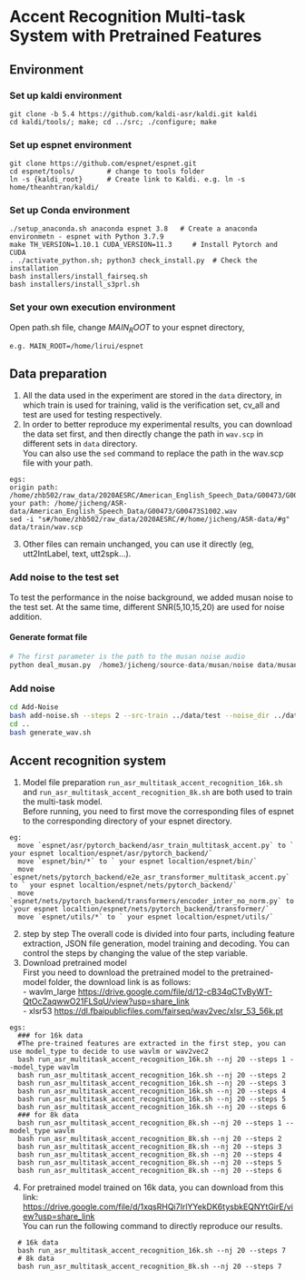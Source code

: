 # Accent Recognition Multi-task System with Pretrained Features
## Environment
### Set up kaldi environment
```
git clone -b 5.4 https://github.com/kaldi-asr/kaldi.git kaldi
cd kaldi/tools/; make; cd ../src; ./configure; make
```
### Set up espnet environment
```
git clone https://github.com/espnet/espnet.git
cd espnet/tools/        # change to tools folder
ln -s {kaldi_root}      # Create link to Kaldi. e.g. ln -s home/theanhtran/kaldi/
```
### Set up Conda environment
```
./setup_anaconda.sh anaconda espnet 3.8   # Create a anaconda environmetn - espnet with Python 3.7.9
make TH_VERSION=1.10.1 CUDA_VERSION=11.3     # Install Pytorch and CUDA
. ./activate_python.sh; python3 check_install.py  # Check the installation
bash installers/install_fairseq.sh
bash installers/install_s3prl.sh
```
### Set your own execution environment
Open path.sh file, change $MAIN_ROOT$ to your espnet directory, 
```
e.g. MAIN_ROOT=/home/lirui/espnet
```
## Data preparation
  1. All the data used in the experiment are stored in the `data` directory, in which train is used for training, valid is the verification set, 
    cv_all and test are used for testing respectively.
  2. In order to better reproduce my experimental results, you can download the data set first, and then directly change the path in `wav.scp` in different sets in `data` directory. <br>
  You can also use the `sed` command to replace the path in the wav.scp file with your path.
```
egs: 
origin path: /home/zhb502/raw_data/2020AESRC/American_English_Speech_Data/G00473/G00473S1002.wav
your path: /home/jicheng/ASR-data/American_English_Speech_Data/G00473/G00473S1002.wav
sed -i "s#/home/zhb502/raw_data/2020AESRC/#/home/jicheng/ASR-data/#g" data/train/wav.scp
```
3. Other files can remain unchanged, you can use it directly (eg, utt2IntLabel, text, utt2spk...).

### Add noise to the test set 
To test the performance in the noise background, we added musan noise to the test set.
At the same time, different SNR(5,10,15,20) are used for noise addition. <br>
#### Generate format file
```python
# The first parameter is the path to the musan noise audio
python deal_musan.py  /home3/jicheng/source-data/musan/noise data/musan_noise
```
### Add noise
```sh
cd Add-Noise
bash add-noise.sh --steps 2 --src-train ../data/test --noise_dir ../data/musan_noise
cd ..
bash generate_wav.sh
```

## Accent recognition system
  1. Model file preparation
    `run_asr_multitask_accent_recognition_16k.sh` and `run_asr_multitask_accent_recognition_8k.sh` are both used to train the multi-task model.<br>
    Before running, you need to first move the corresponding files of espnet to the corresponding directory of your espnet directory. 
```
eg: 
  move `espnet/asr/pytorch_backend/asr_train_multitask_accent.py` to ` your espnet localtion/espnet/asr/pytorch_backend/` 
  move `espnet/bin/*` to ` your espnet localtion/espnet/bin/` 
  move `espnet/nets/pytorch_backend/e2e_asr_transformer_multitask_accent.py` to ` your espnet localtion/espnet/nets/pytorch_backend/` 
  move `espnet/nets/pytorch_backend/transformers/encoder_inter_no_norm.py` to `your espnet localtion/espnet/nets/pytorch_backend/transformer/`
  move `espnet/utils/*` to ` your espnet localtion/espnet/utils/` 
```
  2. step by step
    The overall code is divided into four parts, including feature extraction, JSON file generation, model training and decoding. You can control the steps by changing the value of the step variable.<br>
  3. Download pretrained model<br>
    First you need to download the pretrained model to the pretrained-model folder, the download link is as follows:<br>
    - wavlm_large
        https://drive.google.com/file/d/12-cB34qCTvByWT-QtOcZaqwwO21FLSqU/view?usp=share_link<br>
    - xlsr53 
        https://dl.fbaipublicfiles.com/fairseq/wav2vec/xlsr_53_56k.pt
```
egs: 
  ### for 16k data
  #The pre-trained features are extracted in the first step, you can use model_type to decide to use wavlm or wav2vec2
  bash run_asr_multitask_accent_recognition_16k.sh --nj 20 --steps 1 --model_type wavlm
  bash run_asr_multitask_accent_recognition_16k.sh --nj 20 --steps 2
  bash run_asr_multitask_accent_recognition_16k.sh --nj 20 --steps 3
  bash run_asr_multitask_accent_recognition_16k.sh --nj 20 --steps 4
  bash run_asr_multitask_accent_recognition_16k.sh --nj 20 --steps 5
  bash run_asr_multitask_accent_recognition_16k.sh --nj 20 --steps 6
  ### for 8k data
  bash run_asr_multitask_accent_recognition_8k.sh --nj 20 --steps 1 --model_type wavlm
  bash run_asr_multitask_accent_recognition_8k.sh --nj 20 --steps 2
  bash run_asr_multitask_accent_recognition_8k.sh --nj 20 --steps 3
  bash run_asr_multitask_accent_recognition_8k.sh --nj 20 --steps 4
  bash run_asr_multitask_accent_recognition_8k.sh --nj 20 --steps 5
  bash run_asr_multitask_accent_recognition_8k.sh --nj 20 --steps 6
  ```
  4. For pretrained model trained on 16k data, you can download from this link: https://drive.google.com/file/d/1xqsRHQi7IrlYYekDK6tysbkEQNYtGirE/view?usp=share_link  <br>
     You can run the following command to directly reproduce our results.
```
  # 16k data
  bash run_asr_multitask_accent_recognition_16k.sh --nj 20 --steps 7 
  # 8k data
  bash run_asr_multitask_accent_recognition_8k.sh --nj 20 --steps 7 

```


